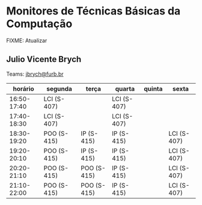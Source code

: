 # Monitores de Técnicas Básicas da Computação

FIXME: Atualizar

## Julio Vicente Brych

Teams: jbrych@furb.br  


| horário     | segunda     | terça       | quarta      | quinta      | sexta       |
| ----------- | ----------- | ----------- | ----------- | ----------- | ----------- |
| 16:50-17:40 | LCI (S-407) |             | LCI (S-407) |             |             |
| 17:40-18:30 | LCI (S-407) |             | LCI (S-407) |             |             |
| 18:30-19:20 | POO (S-415) | IP  (S-415) | IP  (S-415) |             | LCI (S-407) |
| 19:20-20:10 | POO (S-415) | IP  (S-415) | IP  (S-415) |             | LCI (S-407) |
| 20:20-21:10 | POO (S-415) | POO (S-415) | IP  (S-415) |             | LCI (S-407) |
| 21:10-22:00 | POO (S-415) | POO (S-415) | IP  (S-415) |             | LCI (S-407) |

<!--
**Atenção**: Para atendimento:
Informe sua turma  
  Printscreen do enunciado (se tiver)  
  Printscreen do que já foi desenvolvido  
Aguarde :)

**Dicas**:  

- Use o atalho: Tecla Windows + Shift + S para selecionar área e depois Ctrl + V para colar a *printscreen* na conversa com os monitores.  
- Mande mensagem fora do horário seguindo as instruções de atendimento e aguarde atendimento dentro dos horários, assim conseguimos atendê-los mais rápido!  
-->